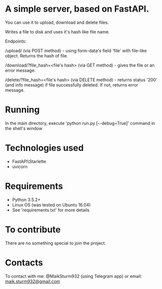 # A simple server, based on FastAPI.
You can use it to upload, download and delete files.

Writes a file to disk and uses it's hash like file name.

Endpoints:

/upload/ (via POST method) - using form-data's field 'file' with file-like object.
Returns the hash of file.

/download/?file_hash=<file's hash> (via GET method) - gives the file or an error message.

/delete/?file_hash=<file's hash> (via DELETE method) - returns status '200' (and info message)
if file successfully deleted. If not, returns error message.

# Running
In the main directory, execute 'python run.py [--debug=True]' command in the shell's window

# Technologies used
- FastAPI\Starlette
- uvicorn

# Requirements
- Python 3.5.2+
- Linux OS (was tested on Ubuntu 16.04)
- See 'requirements.txt' for more details

# To contribute
There are no something special to join the project.

# Contacts
To contact with me: @MaikSturm932 (using Telegram app)
or email: maik.sturm932@gmail.com

